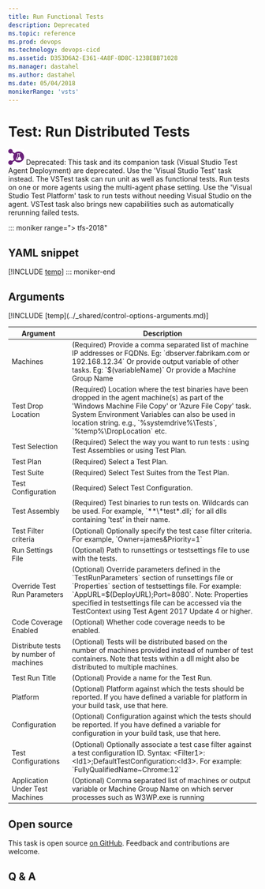 ```yaml
---
title: Run Functional Tests
description: Deprecated
ms.topic: reference
ms.prod: devops
ms.technology: devops-cicd
ms.assetid: D353D6A2-E361-4A8F-8D8C-123BEBB71028
ms.manager: dastahel
ms.author: dastahel
ms.date: 05/04/2018
monikerRange: 'vsts'
---
```


# Test: Run Distributed Tests

![](_img/runvisualstudiotestsusingtestagent.png) Deprecated: This task and its companion task (Visual Studio Test Agent Deployment) are deprecated. Use the 'Visual Studio Test' task instead. The VSTest task can run unit as well as functional tests. Run tests on one or more agents using the multi-agent phase setting. Use the 'Visual Studio Test Platform' task to run tests without needing Visual Studio on the agent. VSTest task also brings new capabilities such as automatically rerunning failed tests.

::: moniker range="> tfs-2018"
## YAML snippet
[!INCLUDE [temp](../_shared/yaml/RunDistributedTestsV1.md)]
::: moniker-end

## Arguments

<table><thead><tr><th>Argument</th><th>Description</th></tr></thead>
<tr><td>Machines</td><td>(Required) Provide a comma separated list of machine IP addresses or FQDNs. Eg: `dbserver.fabrikam.com or 192.168.12.34` Or provide output variable of other tasks. Eg: `$(variableName)` Or provide a Machine Group Name</td></tr>
<tr><td>Test Drop Location</td><td>(Required) Location where the test binaries have been dropped in the agent machine(s) as part of the 'Windows Machine File Copy' or 'Azure File Copy' task. System Environment Variables can also be used in location string. e.g., `%systemdrive%\Tests`, `%temp%\DropLocation` etc.</td></tr>
<tr><td>Test Selection</td><td>(Required) Select the way you want to run tests : using Test Assemblies or using Test Plan.</td></tr>
<tr><td>Test Plan</td><td>(Required) Select a Test Plan.</td></tr>
<tr><td>Test Suite</td><td>(Required) Select Test Suites from the Test Plan.</td></tr>
<tr><td>Test Configuration</td><td>(Required) Select Test Configuration.</td></tr>
<tr><td>Test Assembly</td><td>(Required) Test binaries to run tests on. Wildcards can be used. For example, `**\*test*.dll;` for all dlls containing 'test' in their name.</td></tr>
<tr><td>Test Filter criteria</td><td>(Optional) Optionally specify the test case filter criteria. For example, `Owner=james&Priority=1`</td></tr>
<tr><td>Run Settings File</td><td>(Optional) Path to runsettings or testsettings file to use with the tests.</td></tr>
<tr><td>Override Test Run Parameters</td><td>(Optional) Override parameters defined in the `TestRunParameters` section of runsettings file or `Properties` section of testsettings file. For example: `AppURL=$(DeployURL);Port=8080`. Note: Properties specified in testsettings file can be accessed via the TestContext using Test Agent 2017 Update 4 or higher.</td></tr>
<tr><td>Code Coverage Enabled</td><td>(Optional) Whether code coverage needs to be enabled.</td></tr>
<tr><td>Distribute tests by number of machines</td><td>(Optional) Tests will be distributed based on the number of machines provided instead of number of test containers. Note that tests within a dll might also be distributed to multiple machines.</td></tr>
<tr><td>Test Run Title</td><td>(Optional) Provide a name for the Test Run.</td></tr>
<tr><td>Platform</td><td>(Optional) Platform against which the tests should be reported. If you have defined a variable for platform in your build task, use that here.</td></tr>
<tr><td>Configuration</td><td>(Optional) Configuration against which the tests should be reported. If you have defined a variable for configuration in your build task, use that here.</td></tr>
<tr><td>Test Configurations</td><td>(Optional) Optionally associate a test case filter against a test configuration ID. Syntax: &lt;Filter1&gt;:&lt;Id1&gt;;DefaultTestConfiguration:&lt;Id3&gt;. For example: `FullyQualifiedName~Chrome:12`</td></tr>
<tr><td>Application Under Test Machines</td><td>(Optional) Comma separated list of machines or output variable or Machine Group Name on which server processes such as W3WP.exe is running</td></tr>
[!INCLUDE [temp](../_shared/control-options-arguments.md)]
</table>

## Open source

This task is open source [on GitHub](https://github.com/Microsoft/vsts-tasks). Feedback and contributions are welcome.

## Q & A

<!-- BEGINSECTION class="md-qanda" -->

<!-- ENDSECTION -->
